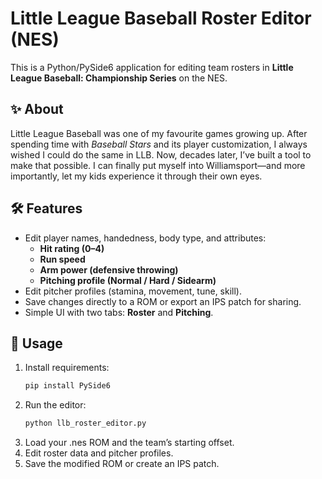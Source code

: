 # Little League Baseball Roster Editor (NES)

This is a Python/PySide6 application for editing team rosters in **Little League Baseball: Championship Series** on the NES.

## ✨ About
Little League Baseball was one of my favourite games growing up. After spending time with *Baseball Stars* and its player customization, I always wished I could do the same in LLB. Now, decades later, I’ve built a tool to make that possible. I can finally put myself into Williamsport—and more importantly, let my kids experience it through their own eyes.

## 🛠 Features
- Edit player names, handedness, body type, and attributes:
  - **Hit rating (0–4)**
  - **Run speed**
  - **Arm power (defensive throwing)**
  - **Pitching profile (Normal / Hard / Sidearm)**
- Edit pitcher profiles (stamina, movement, tune, skill).
- Save changes directly to a ROM or export an IPS patch for sharing.
- Simple UI with two tabs: **Roster** and **Pitching**.

## 🚀 Usage
1. Install requirements:
   ```bash
   pip install PySide6
2. Run the editor:
   ```bash
   python llb_roster_editor.py
3. Load your .nes ROM and the team’s starting offset.
4. Edit roster data and pitcher profiles.
5. Save the modified ROM or create an IPS patch.
